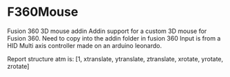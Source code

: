 # F360Mouse
Fusion 360 3D mouse addin
Addin support for a custom 3D mouse for Fusion 360.
Need to copy into the addin folder in fusion 360
Input is from a HID Multi axis controller made on an arduino leonardo.

Report structure atm is:
  [1, xtranslate, ytranslate, ztranslate, xrotate, yrotate, zrotate]
